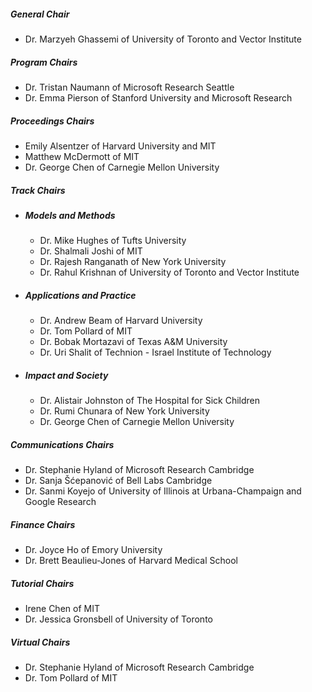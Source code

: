 ##### **General Chair**
- Dr. Marzyeh Ghassemi of University of Toronto and Vector Institute
##### **Program Chairs**
- Dr. Tristan Naumann of Microsoft Research Seattle
- Dr. Emma Pierson of Stanford University and Microsoft Research
##### **Proceedings Chairs**
- Emily Alsentzer of Harvard University and MIT
- Matthew McDermott of MIT
- Dr. George Chen of Carnegie Mellon University
##### **Track Chairs**
- ##### **Models and Methods**
    * Dr. Mike Hughes of Tufts University
    * Dr. Shalmali Joshi of MIT
    * Dr. Rajesh Ranganath of New York University
    * Dr. Rahul Krishnan of University of Toronto and Vector Institute
- ##### **Applications and Practice**
    * Dr. Andrew Beam of Harvard University
    * Dr. Tom Pollard of MIT
    * Dr. Bobak Mortazavi of Texas A&M University
    * Dr. Uri Shalit of Technion - Israel Institute of Technology
- ##### **Impact and Society**
    * Dr. Alistair Johnston of The Hospital for Sick Children
    * Dr. Rumi Chunara of New York University
    * Dr. George Chen of Carnegie Mellon University
##### **Communications Chairs**
- Dr. Stephanie Hyland of Microsoft Research Cambridge
- Dr. Sanja Šćepanović of Bell Labs Cambridge
- Dr. Sanmi Koyejo of University of Illinois at Urbana-Champaign and Google Research
##### **Finance Chairs**
- Dr. Joyce Ho of Emory University
- Dr. Brett Beaulieu-Jones of Harvard Medical School
##### **Tutorial Chairs**
- Irene Chen of MIT
- Dr. Jessica Gronsbell of University of Toronto
##### **Virtual Chairs**
- Dr. Stephanie Hyland of Microsoft Research Cambridge
- Dr. Tom Pollard of MIT
